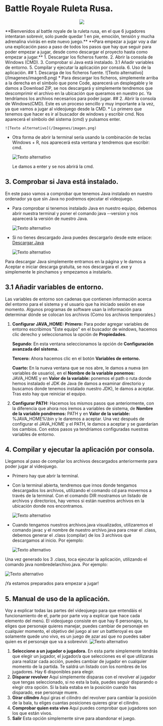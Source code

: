 # Battle Royale Ruleta Rusa.
<div>
<p align="center">
<img src="https://laesferaquenogiramas.files.wordpress.com/2018/04/67.gif">
</p>
</div>
**Bienvenidos al battle royale de la ruleta rusa, en el que 6 jugadores intentaran sobrevir, solo puede quedar 1 en pie, emoción, tensión y mucha adrenalina vivirás en este nuevo juego.**
**Para empezar a jugar voy a dar una explicación paso a paso de todos los pasos que hay que seguir para poder empezar a jugar, desde como descargar el proyecto hasta como empezar a jugar.**
1. Descargar los ficheros fuente.
2. Abrir la consola de Windows (CMD).
3. Comprobar si Java está instalado.
3.1 Añadir variables de entorno.
5. Compilar y ejecutar la aplicación por consola.
6. Uso de la aplicación.
## 1. Descarga de los ficheros fuente.
![Texto alternativo](/Imagenes/imagen8.png)
* Para descargar los ficheros, simplemente arriba a la derecha en el símbolo que pone Code, aparecerá un desplegable y le damos a Download ZIP, se nos descargará y simplemente tendremos que descomprimir el archivo en la ubicación que queramos en nuestro pc. Ya tendríamos los archivos necesarios para poder jugar.
## 2. Abrir la consola de Windows(CMD).
Este es un proceso sencillo y muy importante a la vez, ya que vamos a jugar al videojuego desde la CMD.
* Lo primero que tenemos que hacer es ir al buscador de windows y escribir cmd. Nos aparecerá el símbolo del sistema (cmd) y pulsamos enter.

	![Texto alternativo](/Imagenes/imagen.png)

* Otra forma de abrir la terminal sería usando la combinación de teclas Windows + R, nos aparecerá esta ventana y tendremos que escribir: cmd.

	![Texto alternativo](/Imagenes/imagen2.png)
	
	Le damos a enter y se nos abrirá la cmd.
## 3. Comprobar si Java está instalado.
En este paso vamos a comprobar que tenemos Java instalado en nuestro ordenador ya que sin Java no podremos ejecutar el videojuego.
* Para comprobar si tenemos instalado Java en nuestro equipo, debemos abrir nuestra terminal y poner el comando java --version y nos aparecerá la versión de nuestro Java.

	![Texto alternativo](/Imagenes/imagen3.png)
* Si no tienes descargado Java puedes descargarlo desde este enlace: [Descargar Java](https://www.java.com/es/download/ie_manual.jsp?locale=es)

	![Texto alternativo](/Imagenes/imagen4.png)

Para descargar Java simplemente entramos en la página y le damos a Aceptar e iniciar descarga gratuita, se nos descargara el .exe y simplemente le pinchamos y empezamos a instalarlo.
## 3.1 Añadir variables de entorno.
Las variables de entorno son cadenas que contienen información acerca del entorno para el sistema y el usuario que ha iniciado sesión en ese momento. Algunos programas de software usan la información para determinar dónde se colocan los archivos (Como los archivos temporales.)
1. **Configurar JAVA_HOME:**
 **Primero:** Para poder agregar variables de entorno escribimos "Este equipo" en el buscador de windows, hacemos clic derecho y seleccionamos la opción de **Propiedades**.
 
	 **Segundo**: En esta ventana seleccionamos la opción de **Configuración avanzada del sistema.**
 
	 **Tercero:** Ahora hacemos clic en el botón **Variables de entorno.**
 
	 **Cuarto:** En la nueva ventana que se nos abre, le damos a nueva (en variables de usuario), en el **Nombre de la variable ponemos:** JAVA_HOME y en **Valor de la variable:** ponemos el path o ruta donde hemos instalado el JDK de Java (le damos a examinar directorio y buscamos donde tenemos instalado nuestro JDK), le damos a aceptar. Tras esto hay que reiniciar el equipo.
 2. **Configurar PATH:**
 Hacemos los mismos pasos que anteriormente, con la diferencia que ahora nos iremos a variables de sistema, de **Nombre de la variable pondremos:** PATH y en **Valor de la variable:** %JAVA_HOME%\bin y le daremos a aceptar.
 Una vez después de configurar el JAVA_HOME y el PATH, le damos a aceptar y se guardarían los cambios.
 Con estos pasos ya tendríamos configuradas nuestras variables de entorno.
## 4. Compilar y ejecutar la aplicación por 		          		consola.
Llegamos al paso de compilar los archivos descargados anteriormente para poder jugar al videojuego.
* Primero hay que abrir la terminal.
* Con la terminal abierta, tendremos que irnos donde tengamos descargados los archivos, utilizando el comando cd para movernos a través de la terminal. Con el comando DIR mostramos un listado de archivos y directorios, hay vemos si están nuestros archivos en la ubicación donde nos encontramos.

	![Texto alternativo](/Imagenes/imagen5.png)
* Cuando tengamos nuestros archivos.java visualizados, utilizaremos el comando javac y el nombre de nuestro archivo.java para crear el .class, debemos generar el .class (compilar) de los 3 archivos que descargamos al inicio. Por ejemplo: 

	![Texto alternativo](/Imagenes/imagen6.png)

Una vez generado los 3 .class, toca ejecutar la aplicación, utilizando el comando java nombredelarchivo.java. Por ejemplo:

![Texto alternativo](/Imagenes/imagen7.png)
	
¡Ya estamos preparados para empezar a jugar!
## 5. Manual de uso de la aplicación.
Voy a explicar todas las partes del videojuego para que entendáis el funcionamiento de el, parte por parte voy a explicar que hace cada elemento del menú. El videojuego consiste en que hay 6 personajes, tu eliges que personaje quieres manejar, puedes cambiar de personaje en cualquier momento, el objetivo del juego al ser un battleroyal es que solamente quede uno vivo, es un juego de azar así que no puedes saber quien es el personaje que va a sobrevivir.
	![Texto alternativo](/Imagenes/imagen7.png)
1. **Seleccione a un jugador o jugadora.**
En esta parte simplemente tendrás que elegir un jugador, el jugador/a que selecciones es el que utilizaras para realizar cada acción, puedes cambiar de jugador en cualquier momento de la partida. Te saldrá un listado con los nombres de los jugadores. Hay 6 disponibles para elegir.
2.  **Disparar revolver**
Aquí simplemente disparas con el revolver al jugador que tengas seleccionado, si no esta la bala,  puedes seguir disparando o elegir otra opción. Si la bala estaba en la posición cuando has disparado, ese personaje muere.
3. **Girar cilindro**
Aquí giras el cilindro del revolver para cambiar la posición de la bala, tu eliges cuantas posiciones quieres girar el cilindro.
4. **Comprobar quien esta vivo**
Aquí puedes comprobar que jugadores son los que están vivos.
5. **Salir**
Esta opción simplemente sirve para abandonar el juego.

